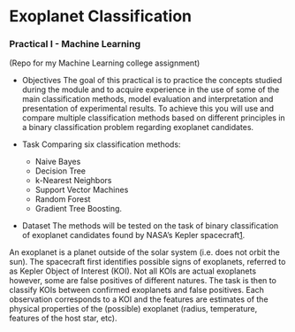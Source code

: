 # Exoplanet Classification
### Practical I - Machine Learning
(Repo for my Machine Learning college assignment)

- Objectives
The goal of this practical is to practice the concepts studied during the module and to acquire experience in the use of some of the main classification methods, model evaluation and interpretation and presentation of experimental results. To achieve this you will use and compare multiple classification methods based on different principles in a binary classification problem regarding exoplanet candidates.

- Task
Comparing six classification methods: 
    - Naive Bayes
    - Decision Tree
    - k-Nearest Neighbors
    - Support Vector Machines
    - Random Forest
    - Gradient Tree Boosting. 

- Dataset
The methods will be tested on the task of binary classification of exoplanet candidates found by NASA’s Kepler spacecraft[1](https://exoplanetarchive.ipac.caltech.edu/). 

An exoplanet is a planet outside of the solar system (i.e. does not orbit the sun). The spacecraft first identifies possible signs of exoplanets, referred to as Kepler Object of Interest (KOI). Not all KOIs are actual exoplanets however, some are false positives of different natures. The task is then to classify KOIs between confirmed exoplanets and false positives. Each observation corresponds to a KOI and the features are estimates of the physical properties of the (possible) exoplanet (radius, temperature, features of the host star, etc). 
